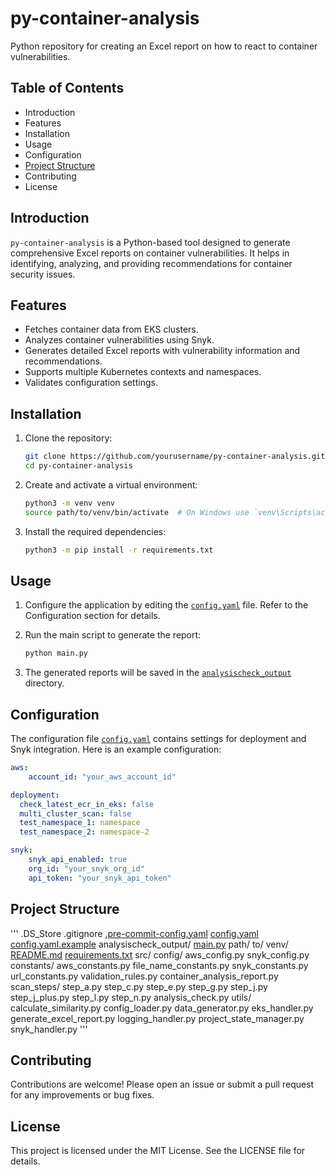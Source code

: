 # py-container-analysis

Python repository for creating an Excel report on how to react to container vulnerabilities.

## Table of Contents

- Introduction
- Features
- Installation
- Usage
- Configuration
- [Project Structure](#project-structure)
- Contributing
- License

## Introduction

`py-container-analysis` is a Python-based tool designed to generate comprehensive Excel reports on container vulnerabilities. It helps in identifying, analyzing, and providing recommendations for container security issues.

## Features

- Fetches container data from EKS clusters.
- Analyzes container vulnerabilities using Snyk.
- Generates detailed Excel reports with vulnerability information and recommendations.
- Supports multiple Kubernetes contexts and namespaces.
- Validates configuration settings.

## Installation

1. Clone the repository:
    ```sh
    git clone https://github.com/yourusername/py-container-analysis.git
    cd py-container-analysis
    ```

2. Create and activate a virtual environment:
    ```sh
    python3 -m venv venv
    source path/to/venv/bin/activate  # On Windows use `venv\Scripts\activate`
    ```

3. Install the required dependencies:
    ```sh
    python3 -m pip install -r requirements.txt
    ```

## Usage

1. Configure the application by editing the [`config.yaml`](config.yaml ) file. Refer to the Configuration section for details.

2. Run the main script to generate the report:
    ```sh
    python main.py
    ```

3. The generated reports will be saved in the [`analysischeck_output`](analysischeck_output ) directory.

## Configuration

The configuration file [`config.yaml`](config.yaml ) contains settings for deployment and Snyk integration. Here is an example configuration:

```yaml
aws:
    account_id: "your_aws_account_id"

deployment:
  check_latest_ecr_in_eks: false
  multi_cluster_scan: false
  test_namespace_1: namespace
  test_namespace_2: namespace-2

snyk:
    snyk_api_enabled: true
    org_id: "your_snyk_org_id"
    api_token: "your_snyk_api_token"
```
## Project Structure
'''
.DS_Store
.gitignore
[.pre-commit-config.yaml](http://_vscodecontentref_/1)
[config.yaml](http://_vscodecontentref_/2)
[config.yaml.example](http://_vscodecontentref_/3)
analysischeck_output/
[main.py](http://_vscodecontentref_/4)
path/
    to/
        venv/
[README.md](http://_vscodecontentref_/5)
[requirements.txt](http://_vscodecontentref_/6)
src/
    config/
        aws_config.py
        snyk_config.py
    constants/
        aws_constants.py
        file_name_constants.py
        snyk_constants.py
        url_constants.py
        validation_rules.py
    container_analysis_report.py
    scan_steps/
        step_a.py
        step_c.py
        step_e.py
        step_g.py
        step_j.py
        step_j_plus.py
        step_l.py
        step_n.py
        analysis_check.py
    utils/
        calculate_similarity.py
        config_loader.py
        data_generator.py
        eks_handler.py
        generate_excel_report.py
        logging_handler.py
        project_state_manager.py
        snyk_handler.py
        '''


## Contributing
Contributions are welcome! Please open an issue or submit a pull request for any improvements or bug fixes.

## License
This project is licensed under the MIT License. See the LICENSE file for details.
